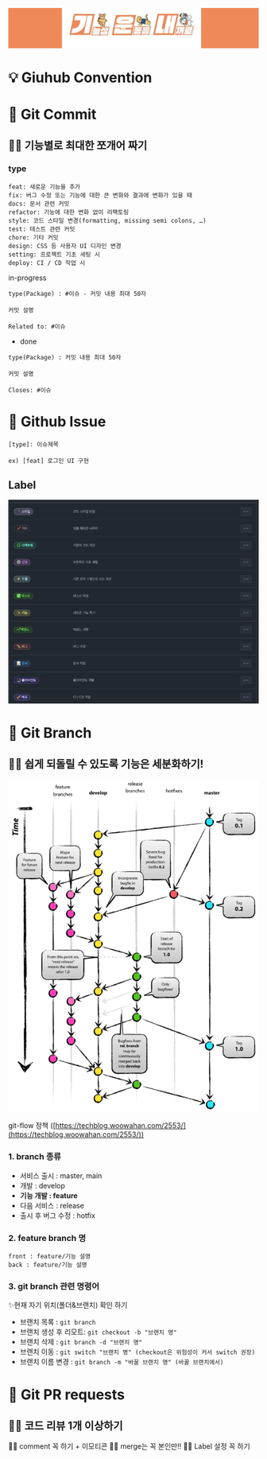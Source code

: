 ![Images](../assets/giuune_top_banner_image.png)

# 💡 Giuhub Convention

# 📌 Git Commit

## 🤙🏼 기능별로 최대한 쪼개어 짜기

### type

```
feat: 새로운 기능을 추가
fix: 버그 수정 또는 기능에 대한 큰 변화와 결과에 변화가 있을 때
docs: 문서 관련 커밋
refactor: 기능에 대한 변화 없이 리팩토링
style: 코드 스타일 변경(formatting, missing semi colons, …)
test: 테스트 관련 커밋
chore: 기타 커밋
design: CSS 등 사용자 UI 디자인 변경
setting: 프로젝트 기초 세팅 시
deploy: CI / CD 작업 시
```

in-progress

```
type(Package) : #이슈 - 커밋 내용 최대 50자

커밋 설명

Related to: #이슈
```

- done

```
type(Package) : 커밋 내용 최대 50자

커밋 설명

Closes: #이슈
```

# 📌 Github Issue

```
[type]: 이슈제목

ex) [feat] 로그인 UI 구현
```
## Label

![Label](../assets/issue_label_image.png)

# 📌 Git Branch

## 🤙🏼 쉽게 되돌릴 수 있도록 기능은 세분화하기!

![Git_Flow](../assets/git-flow_overall_graph_image.png)

git-flow 정책 ([https://techblog.woowahan.com/2553/](https://techblog.woowahan.com/2553/))

### 1. branch 종류

- 서비스 출시 : master, main
- 개발 : develop
- **기능 개발 : feature**
- 다음 서비스 : release
- 출시 후 버그 수정 : hotfix

### 2. feature branch 명

```
front : feature/기능 설명
back : feature/기능 설명
```

### 3. git branch 관련 명령어

✨현재 자기 위치(폴더&브랜치) 확인 하기

- 브랜치 목록 : `git branch`
- 브랜치 생성 후 리모트: `git checkout -b "브랜치 명"`
- 브랜치 삭제 : `git branch -d "브랜치 명"`
- 브랜치 이동 : `git switch "브랜치 명" (checkout은 위험성이 커서 switch 권장)`
- 브랜치 이름 변경 : `git branch -m "바꿀 브랜치 명" (바꿀 브랜치에서)`

# 📌 Git PR **requests**

## 🤙🏼 코드 리뷰 1개 이상하기
🤙🏼 comment 꼭 하기 + 이모티콘
🤙🏼 merge는 꼭 본인만!!
🤙🏼 Label 설정 꼭 하기